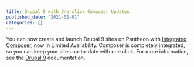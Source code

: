 ```yaml
---
title: Drupal 9 with One-click Composer Updates
published_date: "2021-01-01"
categories: []
---
```

You can now create and launch Drupal 9 sites on Pantheon with [Integrated Composer](/guides/integrated-composer), now in Limited Availability. Composer is completely integrated, so you can keep your sites up-to-date with one click. For more information, see the [Drupal 9](/drupal) documentation.

